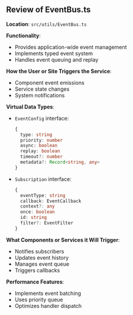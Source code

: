 ## Review of EventBus.ts

**Location**: `src/utils/EventBus.ts`

**Functionality**:
- Provides application-wide event management
- Implements typed event system
- Handles event queuing and replay

**How the User or Site Triggers the Service**:
- Component event emissions
- Service state changes
- System notifications

**Virtual Data Types**:
- `EventConfig` interface:
  ```typescript
  {
    type: string
    priority: number
    async: boolean
    replay: boolean
    timeout?: number
    metadata?: Record<string, any>
  }
  ```
- `Subscription` interface:
  ```typescript
  {
    eventType: string
    callback: EventCallback
    context?: any
    once: boolean
    id: string
    filter?: EventFilter
  }
  ```

**What Components or Services it Will Trigger**:
- Notifies subscribers
- Updates event history
- Manages event queue
- Triggers callbacks

**Performance Features**:
- Implements event batching
- Uses priority queue
- Optimizes handler dispatch
